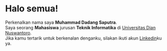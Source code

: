 # Halo semua! 

Perkenalkan nama saya **Muhammad Dadang Saputra**.\
Saya seorang **Mahasiswa** jurusan **Teknik Informatika** di [Universitas Dian Nuswantoro](https://dinus.ac.id/).\
Jika kamu tertarik untuk berkenalan denganku, silakan ikuti akun [Linkedin](https://www.linkedin.com/in/dadang-saputra/)ku ya.
